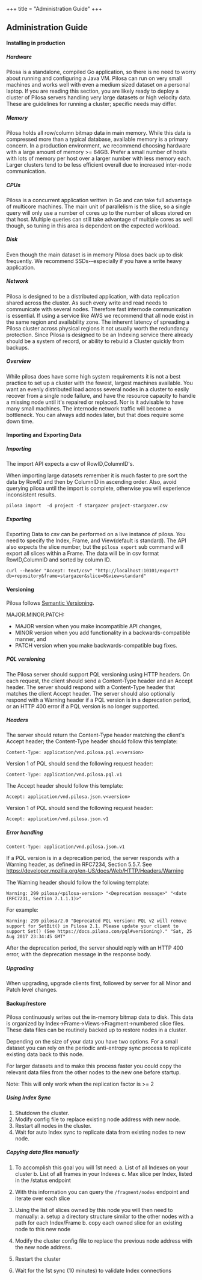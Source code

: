 +++
title = "Administration Guide"
+++

## Administration Guide

#### Installing in production

##### Hardware

Pilosa is a standalone, compiled Go application, so there is no need to worry about running and configuring a Java VM. Pilosa can run on very small machines and works well with even a medium sized dataset on a personal laptop. If you are reading this section, you are likely ready to deploy a cluster of Pilosa servers handling very large datasets or high velocity data. These are guidelines for running a cluster; specific needs may differ.

##### Memory

Pilosa holds all row/column bitmap data in main memory. While this data is compressed more than a typical database, available memory is a primary concern.  In a production environment, we recommend choosing hardware with a large amount of memory >= 64GB.  Prefer a small number of hosts with lots of memory per host over a larger number with less memory each. Larger clusters tend to be less efficient overall due to increased inter-node communication.

##### CPUs

Pilosa is a concurrent application written in Go and can take full advantage of multicore machines. The main unit of parallelism is the slice, so a single query will only use a number of cores up to the number of slices stored on that host. Multiple queries can still take advantage of multiple cores as well though, so tuning in this area is dependent on the expected workload.

##### Disk

Even though the main dataset is in memory Pilosa does back up to disk frequently.  We recommend SSDs--especially if you have a write heavy application.

##### Network

Pilosa is designed to be a distributed application, with data replication shared across the cluster.  As such every write and read needs to communicate with several nodes.  Therefore fast internode communication is essential. If using a service like AWS we recommend that all node exist in the same region and availability zone.  The inherent latency of spreading a Pilosa cluster across physical regions it not usually worth the redundancy protection.  Since Pilosa is designed to be an Indexing service there already should be a system of record, or ability to rebuild a Cluster quickly from backups.

##### Overview

While pilosa does have some high system requirements it is not a best practice to set up a cluster with the fewest, largest machines available.  You want an evenly distributed load across several nodes in a cluster to easily recover from a single node failure, and have the resource capacity to handle a missing node until it's repaired or replaced.   Nor is it advisable to have many small machines.  The internode network traffic will become a bottleneck.  You can always add nodes later, but that does require some down time.

#### Importing and Exporting Data

##### Importing

The import API expects a csv of RowID,ColumnID's.

When importing large datasets remember it is much faster to pre sort the data by RowID and then by ColumnID in ascending order. Also, avoid querying pilosa until the import is complete, otherwise you will experience inconsistent results.
```
pilosa import  -d project -f stargazer project-stargazer.csv
```

##### Exporting

Exporting Data to csv can be performed on a live instance of pilosa. You need to specify the Index, Frame, and View(default is standard). The API also expects the slice number, but the `pilosa export` sub command will export all slices within a Frame. The data will be in csv format RowID,ColumnID and sorted by column ID.
```
curl --header "Accept: text/csv" "http://localhost:10101/export?db=repository&frame=stargazer&slice=0&view=standard"
```

#### Versioning

Pilosa follows [Semantic Versioning](http://semver.org/).

MAJOR.MINOR.PATCH:

* MAJOR version when you make incompatible API changes,
* MINOR version when you add functionality in a backwards-compatible manner, and
* PATCH version when you make backwards-compatible bug fixes.

##### PQL versioning

The Pilosa server should support PQL versioning using HTTP headers. On each request, the client should send a Content-Type header and an Accept header. The server should respond with a Content-Type header that matches the client Accept header. The server should also optionally respond with a Warning header if a PQL version is in a deprecation period, or an HTTP 400 error if a PQL version is no longer supported.

##### Headers

The server should return the Content-Type header matching the client's Accept header; the Content-Type header should follow this template:

`Content-Type: application/vnd.pilosa.pql.v<version>`

Version 1 of PQL should send the following request header:

`Content-Type: application/vnd.pilosa.pql.v1`

The Accept header should follow this template:

`Accept: application/vnd.pilosa.json.v<version>`

Version 1 of PQL should send the following request header:

`Accept: application/vnd.pilosa.json.v1`

##### Error handling

`Content-Type: application/vnd.pilosa.json.v1`

If a PQL version is in a deprecation period, the server responds with a Warning header, as defined in RFC7234, Section 5.5.7. See https://developer.mozilla.org/en-US/docs/Web/HTTP/Headers/Warning

The Warning header should follow the following template:

`Warning: 299 pilosa/<pilosa-version> "<Deprecation message>" "<date (RFC7231, Section 7.1.1.1)>"`

For example:

```
Warning: 299 pilosa/2.0 "Deprecated PQL version: PQL v2 will remove support for SetBit() in Pilosa 2.1. Please update your client to support Set() (See https://docs.pilosa.com/pql#versioning)." "Sat, 25 Aug 2017 23:34:45 GMT"
```

After the deprecation period, the server should reply with an HTTP 400 error, with the deprecation message in the response body.

##### Upgrading

When upgrading, upgrade clients first, followed by server for all Minor and Patch level changes.

#### Backup/restore

Pilosa continuously writes out the in-memory bitmap data to disk.  This data is organized by Index->Frame->Views->Fragment->numbered slice files.  These data files can be routinely backed up to restore nodes in a cluster.

Depending on the size of your data you have two options.  For a small dataset you can rely on the periodic anti-entropy sync process to replicate existing data back to this node.

For larger datasets and to make this process faster you could copy the relevant data files from the other nodes to the new one before startup.

Note: This will only work when the replication factor is >= 2

##### Using Index Sync

1. Shutdown the cluster.
2. Modify config file to replace existing node address with new node.
3. Restart all nodes in the cluster.
4. Wait for auto Index sync to replicate data from existing nodes to new node.

##### Copying data files manually

1. To accomplish this goal you will 1st need:
    a. List of all Indexes on your cluster
    b. List of all frames in your Indexes
    c. Max slice per Index, listed in the /status endpoint

2. With this information you can query the `/fragment/nodes` endpoint and iterate over each slice
3. Using the list of slices owned by this node you will then need to manually:
    a. setup a directory structure similar to the other nodes with a path for each Index/Frame
    b. copy each owned slice for an existing node to this new node
4. Modify the cluster config file to replace the previous node address with the new node address.
5. Restart the cluster
6. Wait for the 1st sync (10 minutes) to validate Index connections
